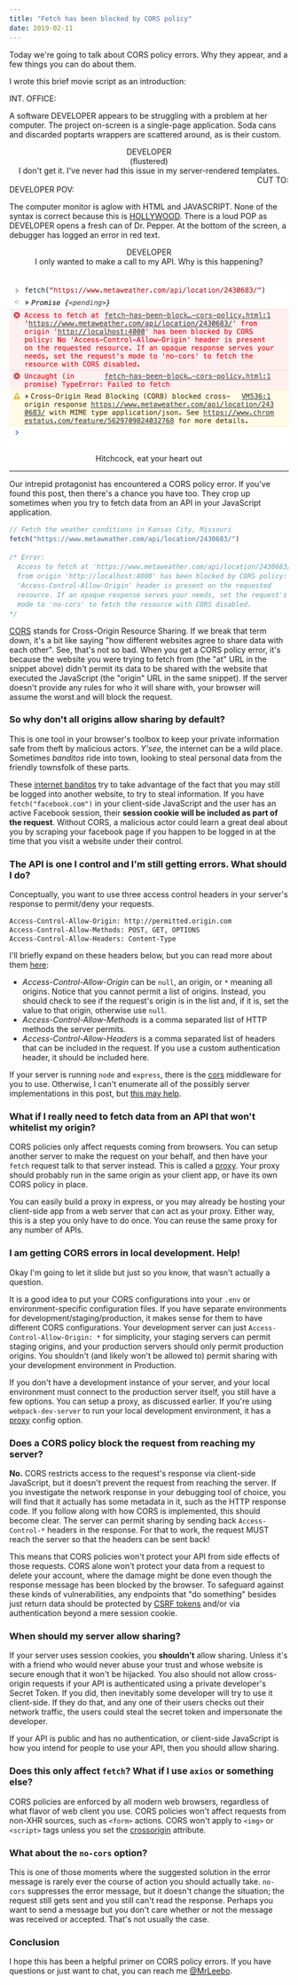 ```yaml
---
title: "Fetch has been blocked by CORS policy"
date: 2019-02-11
---
```


Today we're going to talk about CORS policy errors. Why they appear, and a few things you can do about them.

I wrote this brief movie script as an introduction:

INT. OFFICE:

A software DEVELOPER appears to be struggling with a problem at her computer. The project on-screen is a single-page application. Soda cans and discarded poptarts wrappers are scattered around, as is their custom.

<center>DEVELOPER</center>
<center>(flustered)</center>
<center>I don't get it. I've never had this issue in my server-rendered templates.</center>

<div><div style="float: right;">CUT TO:</div><br/></div>
DEVELOPER POV:

The computer monitor is aglow with HTML and JAVASCRIPT. None of the syntax is correct because this is [HOLLYWOOD](https://www.youtube.com/watch?v=u8qgehH3kEQ). There is a loud POP as DEVELOPER opens a fresh can of Dr. Pepper. At the bottom of the screen, a debugger has logged an error in red text.

<center>DEVELOPER</center>
<center>I only wanted to make a call to my API. Why is this happening?</center>
<br/>
<br/>
<img src="/assets/CorsError.png" alt="Example of a CORS error">
<center>Hitchcock, eat your heart out</center>
<hr>

Our intrepid protagonist has encountered a CORS policy error. If you've found this post, then there's a chance you have too. They crop up sometimes when you try to fetch data from an API in your JavaScript application.

```js
// Fetch the weather conditions in Kansas City, Missouri
fetch("https://www.metaweather.com/api/location/2430683/")

/* Error:
  Access to fetch at 'https://www.metaweather.com/api/location/2430683/'
  from origin 'http://localhost:4000' has been blocked by CORS policy: No
  'Access-Control-Allow-Origin' header is present on the requested
  resource. If an opaque response serves your needs, set the request's
  mode to 'no-cors' to fetch the resource with CORS disabled.
*/
```

[CORS](https://devdocs.io/http/cors) stands for Cross-Origin Resource Sharing. If we break that term down, it's a bit like saying "how different websites agree to share data with each other". See, that's not so bad. When you get a CORS policy error, it's because the website you were trying to fetch from (the "at" URL in the snippet above) didn't permit its data to be shared with the website that executed the JavaScript (the "origin" URL in the same snippet). If the server doesn't provide any rules for who it will share with, your browser will assume the worst and will block the request.

### So why don't all origins allow sharing by default?

This is one tool in your browser's toolbox to keep your private information safe from theft by malicious actors. <em>Y'see</em>, the internet can be a wild place. Sometimes <em>banditos</em> ride into town, looking to steal personal data from the friendly townsfolk of these parts.

These [internet banditos](https://en.wikipedia.org/wiki/Cross-site_scripting) try to take advantage of the fact that you may still be logged into another website, to try to steal information. If you have `fetch("facebook.com")` in your client-side JavaScript and the user has an active Facebook session, their <b>session cookie will be included as part of the request</b>. Without CORS, a malicious actor could learn a great deal about you by scraping your facebook page if you happen to be logged in at the time that you visit a website under their control.

### The API is one I control and I'm still getting errors. What should I do?

Conceptually, you want to use three access control headers in your server's response to permit/deny your requests.

```
Access-Control-Allow-Origin: http://permitted.origin.com
Access-Control-Allow-Methods: POST, GET, OPTIONS
Access-Control-Allow-Headers: Content-Type
```

I'll briefly expand on these headers below, but you can read more about them [here](https://developer.mozilla.org/en-US/docs/Web/HTTP/CORS):

- <i>Access-Control-Allow-Origin</i> can be `null`, an origin, or `*` meaning all origins. Notice that you cannot permit a list of origins. Instead, you should check to see if the request's origin is in the list and, if it is, set the value to that origin, otherwise use `null`.
- <i>Access-Control-Allow-Methods</i> is a comma separated list of HTTP methods the server permits.
- <i>Access-Control-Allow-Headers</i> is a comma separated list of headers that can be included in the request. If you use a custom authentication header, it should be included here.

If your server is running `node` and `express`, there is the [cors](https://expressjs.com/en/resources/middleware/cors.html) middleware for you to use. Otherwise, I can't enumerate all of the possibly server implementations in this post, but [this may help](https://enable-cors.org/server.html).

### What if I really need to fetch data from an API that won't whitelist my origin?

CORS policies only affect requests coming from browsers. You can setup another server to make the request on your behalf, and then have your `fetch` request talk to that server instead. This is called a [proxy](https://devdocs.io/http/proxy_servers_and_tunneling). Your proxy should probably run in the same origin as your client app, or have its own CORS policy in place.

You can easily build a proxy in express, or you may already be hosting your client-side app from a web server that can act as your proxy. Either way, this is a step you only have to do once. You can reuse the same proxy for any number of APIs.

### I am getting CORS errors in local development. Help!

Okay I'm going to let it slide but just so you know, that wasn't actually a question.

It is a good idea to put your CORS configurations into your `.env` or environment-specific configuration files. If you have separate environments for development/staging/production, it makes sense for them to have different CORS configurations. Your development server can just `Access-Control-Allow-Origin: *` for simplicity, your staging servers can permit staging origins, and your production servers should only permit production origins. You shouldn't (and likely won't be allowed to) permit sharing with your development environment in Production.

If you don't have a development instance of your server, and your local environment must connect to the production server itself, you still have a few options. You can setup a proxy, as discussed earlier. If you're using `webpack-dev-server` to run your local development environment, it has a [proxy](https://webpack.js.org/configuration/dev-server/#devserver-proxy) config option.

### Does a CORS policy block the request from reaching my server?

<b>No.</b> CORS restricts access to the request's response via client-side JavaScript, but it doesn't prevent the request from reaching the server. If you investigate the network response in your debugging tool of choice, you will find that it actually has some metadata in it, such as the HTTP response code. If you follow along with how CORS is implemented, this should become clear. The server can permit sharing by sending back `Access-Control-*` headers in the response. For that to work, the request MUST reach the server so that the headers can be sent back!

This means that CORS policies won't protect your API from side effects of those requests. CORS alone won't protect your data from a request to delete your account, where the damage might be done even though the response message has been blocked by the browser. To safeguard against these kinds of vulnerabilities, any endpoints that "do something" besides just return data should be protected by [CSRF tokens](<https://www.owasp.org/index.php/Cross-Site_Request_Forgery_(CSRF)_Prevention_Cheat_Sheet#Primary_Defense_Techniques>) and/or via authentication beyond a mere session cookie.

### When should my server allow sharing?

If your server uses session cookies, you <b>shouldn't</b> allow sharing. Unless it's with a friend who would never abuse your trust and whose website is secure enough that it won't be hijacked. You also should not allow cross-origin requests if your API is authenticated using a private developer's Secret Token. If you did, then inevitably some developer will try to use it client-side. If they do that, and any one of their users checks out their network traffic, the users could steal the secret token and impersonate the developer.

If your API is public and has no authentication, or client-side JavaScript is how you intend for people to use your API, then you should allow sharing.

### Does this only affect `fetch`? What if I use `axios` or something else?

CORS policies are enforced by all modern web browsers, regardless of what flavor of web client you use. CORS policies won't affect requests from non-XHR sources, such as `<form>` actions. CORS won't apply to `<img>` or `<script>` tags unless you set the [crossorigin](https://devdocs.io/html/cors_settings_attributes) attribute.

### What about the `no-cors` option?

This is one of those moments where the suggested solution in the error message is rarely ever the course of action you should actually take. `no-cors` suppresses the error message, but it doesn't change the situation; the request still gets sent and you still can't read the response. Perhaps you want to send a message but you don't care whether or not the message was received or accepted. That's not usually the case.

### Conclusion

I hope this has been a helpful primer on CORS policy errors. If you have questions or just want to chat, you can reach me [@MrLeebo](https://twitter.com/MrLeebo).
